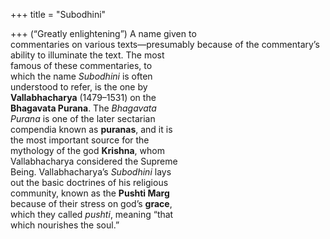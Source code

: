 +++
title = "Subodhini"

+++
(“Greatly enlightening”) A name given to  
commentaries on various texts—presumably because of the commentary’s  
ability to illuminate the text. The most  
famous of these commentaries, to  
which the name *Subodhini* is often  
understood to refer, is the one by  
**Vallabhacharya** (1479–1531) on the  
**Bhagavata Purana**. The *Bhagavata*  
*Purana* is one of the later sectarian  
compendia known as **puranas**, and it is  
the most important source for the  
mythology of the god **Krishna**, whom  
Vallabhacharya considered the Supreme  
Being. Vallabhacharya’s *Subodhini* lays  
out the basic doctrines of his religious  
community, known as the **Pushti Marg**  
because of their stress on god’s **grace**,  
which they called *pushti*, meaning “that  
which nourishes the soul.”